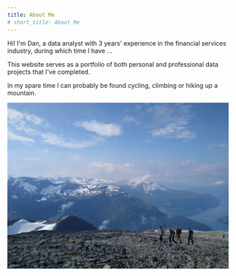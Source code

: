 ```yaml
---
title: About Me
# short_title: About Me
---
```


Hi! I'm Dan, a data analyst with 3 years' experience in the financial services industry, during which time I have ...

This website serves as a portfolio of both personal and professional data projects that I've completed.

In my spare time I can probably be found cycling, climbing or hiking up a mountain.

![A Nice View](./images/cover.jpg)